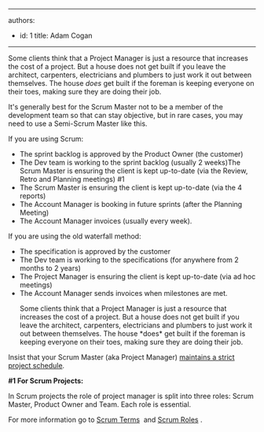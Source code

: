 

---
authors:
  - id: 1
    title: Adam Cogan
---




<span class='intro'> <p>Some clients think that a Project Manager is just a resource that increases the cost of a project. But a house does not get built if you leave the architect, carpenters, electricians and plumbers to just work it out between themselves. The house *does* get built if the foreman is keeping everyone on their toes, making sure they are doing their job.&#160;&#160;</p> </span>

<div>It's generally best for the Scrum Master not to be a member of the development team so that can stay objective, but in rare cases, you may need to use a Semi-Scrum Master like this.</div>
<p>If you are using Scrum&#58;</p>
<ul><li>The sprint backlog is approved by the Product Owner (the customer)</li>
<li>The Dev team is working to the sprint backlog (usually 2 weeks)The Scrum Master is ensuring the client is kept up-to-date (via the Review, Retro and Planning meetings) #1</li>
<li>The Scrum Master is ensuring the client is kept up-to-date (via the 4 reports) </li>
<li>The Account Manager is booking in future sprints (after the Planning Meeting)</li>
<li>The Account Manager invoices (usually every week).</li></ul>
<p>If you are using the old waterfall method&#58;</p>
<ul><li>The specification is approved by the customer</li>
<li>The Dev team is working to the specifications (for anywhere from 2 months to 2 years)</li>
<li>The Project Manager is ensuring the client is kept up-to-date (via ad hoc meetings)</li>
<li>The Account Manager sends invoices when milestones are met.<br></li></ul>
<ul>Some clients think that a Project Manager is just a resource that increases the cost of a project. But a house does not get built if you leave the architect, carpenters, electricians and plumbers to just work it out between themselves. The house *does* get built if the foreman is keeping everyone on their toes, making sure they are doing their job. </ul>
<p>Insist that your Scrum Master (aka Project Manager)&#160;<a href="/Management/RulesToBetterProjectManagement/Pages/MaintainStrictProjectSchedule.aspx">maintains a strict project schedule</a>. </p>
<div class="scrum-GreyBox">
<p><strong>#1 For Scrum Projects&#58;</strong></p>
<p>In Scrum projects the role of project manager is split into three roles&#58; Scrum Master, Product Owner and Team. Each role is essential. </p>
</div>
<p>For more information go to <a href="http&#58;//www.scrumalliance.org/articles/39-glossary-of-scrum-terms">Scrum Terms</a> <img src="http&#58;//www.ssw.com.au/ssw/images/external.gif" title="You are now leaving SSW" alt="" /> and <a href="http&#58;//www.scrumalliance.org/pages/scrum_roles">Scrum Roles</a> <img src="http&#58;//www.ssw.com.au/ssw/images/external.gif" title="You are now leaving SSW" alt="" />.</p>




